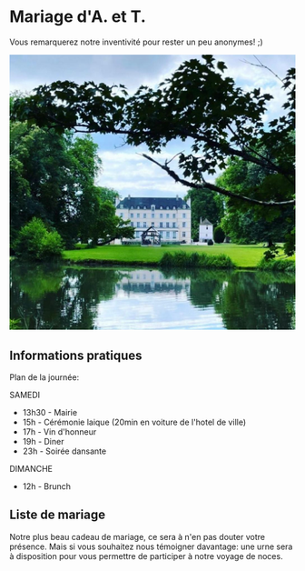# Mariage d'A. et T.

Vous remarquerez notre inventivité pour rester un peu anonymes! ;) 

![Chateau](https://github.com/thainbnaeut/thainbnaeut.github.io/blob/main/ch.jpeg?raw=true)

## Informations pratiques

Plan de la journée:

SAMEDI
- 13h30 - Mairie 
- 15h - Cérémonie laique (20min en voiture de l'hotel de ville)
- 17h - Vin d'honneur
- 19h - Diner
- 23h - Soirée dansante 

DIMANCHE
- 12h - Brunch

## Liste de mariage
Notre plus beau cadeau de mariage, ce sera à n'en pas douter votre présence. Mais si vous souhaitez nous témoigner davantage: une urne sera à disposition pour vous permettre de participer à notre voyage de noces. 
